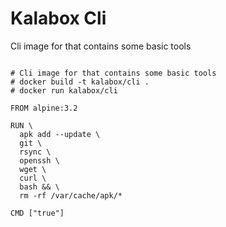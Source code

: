 Kalabox Cli
===================

Cli image for that contains some basic tools

```

# Cli image for that contains some basic tools
# docker build -t kalabox/cli .
# docker run kalabox/cli

FROM alpine:3.2

RUN \
  apk add --update \
  git \
  rsync \
  openssh \
  wget \
  curl \
  bash && \
  rm -rf /var/cache/apk/*

CMD ["true"]

```

